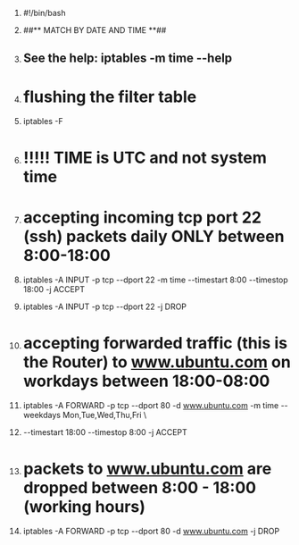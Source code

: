 1.  #!/bin/bash

3.  ##** MATCH BY DATE AND TIME **##

5.  ## See the help: iptables -m time --help

7.  # flushing the filter table
8.  iptables -F

11.  # !!!!! TIME is UTC and not system time

13.  # accepting incoming tcp port 22 (ssh) packets daily ONLY between 8:00-18:00 
14.  iptables -A INPUT -p tcp --dport 22 -m time --timestart 8:00 --timestop 18:00 -j ACCEPT
15.  iptables -A INPUT -p tcp --dport 22 -j DROP

18.  # accepting forwarded traffic (this is the Router) to www.ubuntu.com on workdays between 18:00-08:00
19.  iptables -A FORWARD -p tcp --dport 80 -d www.ubuntu.com -m time --weekdays Mon,Tue,Wed,Thu,Fri \
20.  --timestart 18:00 --timestop 8:00 -j ACCEPT

22.  # packets to www.ubuntu.com are dropped between 8:00 - 18:00 (working hours)
23.  iptables -A FORWARD -p tcp --dport 80 -d www.ubuntu.com -j DROP